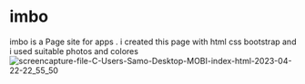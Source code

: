 # imbo
imbo is a Page site for apps . i created this page with html css bootstrap and i used suitable photos and colores
![screencapture-file-C-Users-Samo-Desktop-MOBI-index-html-2023-04-22-22_55_50](https://user-images.githubusercontent.com/121224893/233806372-fb289a3d-f6d7-4258-94bd-6d47aa9fdba1.png)
